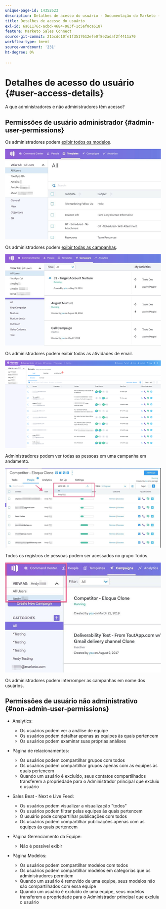 ```yaml
---
unique-page-id: 14352623
description: Detalhes de acesso do usuário - Documentação do Marketo - Documentação do produto
title: Detalhes de acesso do usuário
exl-id: 6a61176c-acbd-4684-983f-1c5af0ca6187
feature: Marketo Sales Connect
source-git-commit: 21bcdc10fe1f3517612efe0f8e2adaf2f4411a70
workflow-type: tm+mt
source-wordcount: '231'
ht-degree: 0%

---
```


# Detalhes de acesso do usuário {#user-access-details}

A que administradores e não administradores têm acesso?

## Permissões de usuário administrador {#admin-user-permissions}

Os administradores podem [exibir todos os modelos](/help/marketo/product-docs/marketo-sales-connect/templates/view-template-list-as-another-user.md).

![](assets/templates.jpg)

Os administradores podem [exibir todas as campanhas](/help/marketo/product-docs/marketo-sales-connect/campaigns/view-campaigns-list-as-another-user.md).

![](assets/campaigns.jpg)

Os administradores podem exibir todas as atividades de email.

![](assets/user-access-details-3.png)

Administradores podem ver todas as pessoas em uma campanha em andamento.

![](assets/running.jpg)

Todos os registros de pessoas podem ser acessados no grupo Todos.

![](assets/viewed.jpg)

Os administradores podem interromper as campanhas em nome dos usuários.

## Permissões de usuário não administrativo {#non-admin-user-permissions}

* Analytics:

   * Os usuários podem ver a análise de equipe
   * Os usuários podem detalhar apenas as equipes às quais pertencem
   * Os usuários podem examinar suas próprias análises

* Página de relacionamentos:

   * Os usuários podem compartilhar grupos com todos
   * Os usuários podem compartilhar grupos apenas com as equipes às quais pertencem
   * Quando um usuário é excluído, seus contatos compartilhados transferem a propriedade para o Administrador principal que excluiu o usuário

* Sales Beat - Next e Live Feed:

   * Os usuários podem visualizar a visualização &quot;todos&quot;
   * Os usuários podem filtrar pelas equipes às quais pertencem
   * O usuário pode compartilhar publicações com todos
   * Os usuários podem compartilhar publicações apenas com as equipes às quais pertencem

* Página Gerenciamento da Equipe:

   * Não é possível exibir

* Página Modelos:

   * Os usuários podem compartilhar modelos com todos
   * Os usuários podem compartilhar modelos em categorias que os administradores permitem
   * Quando um usuário é removido de uma equipe, seus modelos não são compartilhados com essa equipe
   * Quando um usuário é excluído de uma equipe, seus modelos transferem a propriedade para o Administrador principal que excluiu o usuário
